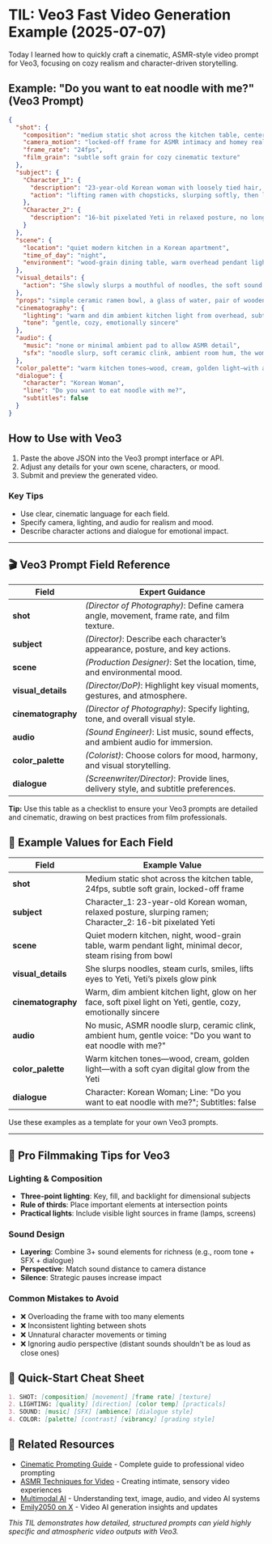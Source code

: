 # TIL: Veo3 Fast Video Generation Example (2025-07-07)

Today I learned how to quickly craft a cinematic, ASMR-style video prompt for Veo3, focusing on cozy realism and character-driven storytelling.

## Example: "Do you want to eat noodle with me?" (Veo3 Prompt)

```json
{
  "shot": {
    "composition": "medium static shot across the kitchen table, centered on both characters facing each other",
    "camera_motion": "locked-off frame for ASMR intimacy and homey realism",
    "frame_rate": "24fps",
    "film_grain": "subtle soft grain for cozy cinematic texture"
  },
  "subject": {
    "Character_1": {
      "description": "23-year-old Korean woman with loosely tied hair, wearing a cream-colored satin nightgown with relaxed posture, exuding calm and warmth",
      "action": "lifting ramen with chopsticks, slurping softly, then looking up and asking gently, 'Do you want to eat noodle with me?'"
    },
    "Character_2": {
      "description": "16-bit pixelated Yeti in relaxed posture, no longer in formal attire—now appearing in a pixelated hoodie, quietly watching her eat with glowing blue eyes"
    }
  },
  "scene": {
    "location": "quiet modern kitchen in a Korean apartment",
    "time_of_day": "night",
    "environment": "wood-grain dining table, warm overhead pendant light, minimal decor, soft steam rising from the bowl, calm and homey atmosphere"
  },
  "visual_details": {
    "action": "She slowly slurps a mouthful of noodles, the soft sound emphasized in ASMR detail. Steam curls gently from the bowl. After chewing slowly, she smiles and lifts her eyes toward the Yeti, softly asking, 'Do you want to eat noodle with me?' The Yeti tilts his head slightly in response, his pixels subtly glowing pink"
  },
  "props": "simple ceramic ramen bowl, a glass of water, pair of wooden chopsticks, warm lighting and quiet steam trails",
  "cinematography": {
    "lighting": "warm and dim ambient kitchen light from overhead, subtle glow on her face, soft pixel light on the Yeti’s side",
    "tone": "gentle, cozy, emotionally sincere"
  },
  "audio": {
    "music": "none or minimal ambient pad to allow ASMR detail",
    "sfx": "noodle slurp, soft ceramic clink, ambient room hum, the woman’s gentle voice: 'Do you want to eat noodle with me?'"
  },
  "color_palette": "warm kitchen tones—wood, cream, golden light—with a soft cyan digital glow from the Yeti",
  "dialogue": {
    "character": "Korean Woman",
    "line": "Do you want to eat noodle with me?",
    "subtitles": false
  }
}
```

## How to Use with Veo3

1. Paste the above JSON into the Veo3 prompt interface or API.
2. Adjust any details for your own scene, characters, or mood.
3. Submit and preview the generated video.

### Key Tips
- Use clear, cinematic language for each field.
- Specify camera, lighting, and audio for realism and mood.
- Describe character actions and dialogue for emotional impact.

---

## 🎬 Veo3 Prompt Field Reference

| Field            | Expert Guidance                                                                                 |
|------------------|-----------------------------------------------------------------------------------------------|
| **shot**         | *(Director of Photography)*: Define camera angle, movement, frame rate, and film texture.      |
| **subject**      | *(Director)*: Describe each character’s appearance, posture, and key actions.                  |
| **scene**        | *(Production Designer)*: Set the location, time, and environmental mood.                       |
| **visual_details**| *(Director/DoP)*: Highlight key visual moments, gestures, and atmosphere.                     |
| **cinematography**| *(Director of Photography)*: Specify lighting, tone, and overall visual style.                |
| **audio**        | *(Sound Engineer)*: List music, sound effects, and ambient audio for immersion.                |
| **color_palette**| *(Colorist)*: Choose colors for mood, harmony, and visual storytelling.                        |
| **dialogue**     | *(Screenwriter/Director)*: Provide lines, delivery style, and subtitle preferences.            |

**Tip:** Use this table as a checklist to ensure your Veo3 prompts are detailed and cinematic, drawing on best practices from film professionals.

## 📝 Example Values for Each Field

| Field            | Example Value                                                                                                   |
|------------------|-----------------------------------------------------------------------------------------------------------------|
| **shot**         | Medium static shot across the kitchen table, 24fps, subtle soft grain, locked-off frame                         |
| **subject**      | Character_1: 23-year-old Korean woman, relaxed posture, slurping ramen; Character_2: 16-bit pixelated Yeti      |
| **scene**        | Quiet modern kitchen, night, wood-grain table, warm pendant light, minimal decor, steam rising from bowl         |
| **visual_details**| She slurps noodles, steam curls, smiles, lifts eyes to Yeti, Yeti’s pixels glow pink                            |
| **cinematography**| Warm, dim ambient kitchen light, glow on her face, soft pixel light on Yeti, gentle, cozy, emotionally sincere  |
| **audio**        | No music, ASMR noodle slurp, ceramic clink, ambient hum, gentle voice: "Do you want to eat noodle with me?"     |
| **color_palette**| Warm kitchen tones—wood, cream, golden light—with a soft cyan digital glow from the Yeti                        |
| **dialogue**     | Character: Korean Woman; Line: "Do you want to eat noodle with me?"; Subtitles: false                          |

Use these examples as a template for your own Veo3 prompts.

---

## 🎥 Pro Filmmaking Tips for Veo3

### Lighting & Composition
- **Three-point lighting**: Key, fill, and backlight for dimensional subjects
- **Rule of thirds**: Place important elements at intersection points
- **Practical lights**: Include visible light sources in frame (lamps, screens)

### Sound Design
- **Layering**: Combine 3+ sound elements for richness (e.g., room tone + SFX + dialogue)
- **Perspective**: Match sound distance to camera distance
- **Silence**: Strategic pauses increase impact

### Common Mistakes to Avoid
- ❌ Overloading the frame with too many elements
- ❌ Inconsistent lighting between shots
- ❌ Unnatural character movements or timing
- ❌ Ignoring audio perspective (distant sounds shouldn't be as loud as close ones)

## 🚀 Quick-Start Cheat Sheet

```markdown
1. SHOT: [composition] [movement] [frame rate] [texture]
2. LIGHTING: [quality] [direction] [color temp] [practicals]
3. SOUND: [music] [SFX] [ambience] [dialogue style]
4. COLOR: [palette] [contrast] [vibrancy] [grading style]
```

## 🔗 Related Resources

- [Cinematic Prompting Guide](../../guides/cinematic-prompting.md) - Complete guide to professional video prompting
- [ASMR Techniques for Video](../../concepts/asmr-techniques.md) - Creating intimate, sensory video experiences
- [Multimodal AI](../../concepts/multimodal-ai.md) - Understanding text, image, audio, and video AI systems
- [Emily2050 on X](https://x.com/IamEmily2050) - Video AI generation insights and updates

*This TIL demonstrates how detailed, structured prompts can yield highly specific and atmospheric video outputs with Veo3.*

